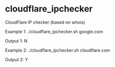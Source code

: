 # cloudflare_ipchecker
CloudFlare IP checker (based on whois)

Example 1:
./cloudflare_ipchecker.sh google.com

Output 1:
N

Example 2:
./cloudflare_ipchecker.sh cloudflare.com

Output 2:
Y
